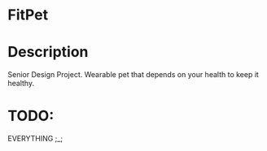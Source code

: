 FitPet
======

Description
===========

Senior Design Project. Wearable pet that depends on your health to keep it healthy.

TODO:
=====

EVERYTHING ;_;
